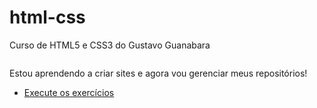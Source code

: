 # html-css
 Curso de HTML5 e CSS3 do Gustavo Guanabara

<img src="https://pedromelojr.github.io/html-css/exercicios/ex003/imagens/html5.png" alt="">

 Estou aprendendo a criar sites e agora vou gerenciar meus repositórios! 

* [Execute os exercícios](https://pedromelojr.github.io/html-css/exercicios/index.html)
